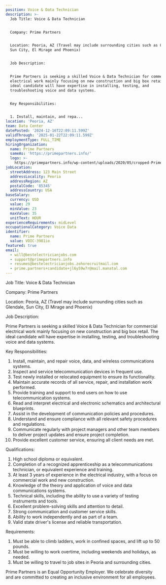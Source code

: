```yaml
---
position: Voice & Data Technician
description: >-
  Job Title: Voice & Data Technician


  Company: Prime Partners


  Location: Peoria, AZ (Travel may include surrounding cities such as Glendale,
  Sun City, El Mirage and Phoenix)


  Job Description:


  Prime Partners is seeking a skilled Voice & Data Technician for commercial
  electrical work mainly focusing on new construction and big box retail. The
  ideal candidate will have expertise in installing, testing, and
  troubleshooting voice and data systems.


  Key Responsibilities:


  1. Install, maintain, and repa...
location: 'Peoria, AZ'
team: Data Center
datePosted: '2024-12-16T22:09:11.599Z'
validThrough: '2025-01-22T22:09:11.599Z'
employmentType: FULL_TIME
hiringOrganization:
  name: Prime Partners
  sameAs: 'https://primepartners.info/'
  logo: >-
    https://primepartners.info/wp-content/uploads/2020/05/cropped-Prime-Partners-Logo-NO-BG-1-1.png
jobLocation:
  streetAddress: 123 Main Street
  addressLocality: Peoria
  addressRegion: AZ
  postalCode: '85345'
  addressCountry: USA
baseSalary:
  currency: USD
  value: 29
  minValue: 23
  maxValue: 35
  unitText: HOUR
experienceRequirements: midLevel
occupationalCategory: Voice Data
identifier:
  name: Prime Partners
  value: VOIC-3981io
featured: true
email:
  - will@bestelectricianjobs.com
  - support@primepartners.info
  - resumes@bestelectricianjobs.zohorecruitmail.com
  - prime.partners+candidate+jl6y59w7r@mail.manatal.com
---
```




Job Title: Voice & Data Technician

Company: Prime Partners

Location: Peoria, AZ (Travel may include surrounding cities such as Glendale, Sun City, El Mirage and Phoenix)

Job Description:

Prime Partners is seeking a skilled Voice & Data Technician for commercial electrical work mainly focusing on new construction and big box retail. The ideal candidate will have expertise in installing, testing, and troubleshooting voice and data systems.

Key Responsibilities:

1. Install, maintain, and repair voice, data, and wireless communications systems.
2. Inspect and service telecommunication devices in frequent use.
3. Test newly installed or relocated equipment to ensure its functionality.
4. Maintain accurate records of all service, repair, and installation work performed.
5. Provide training and support to end users on how to use telecommunication systems.
6. Read and interpret electrical and electronic schematics and architectural blueprints.
7. Assist in the development of communication policies and procedures.
8. Understand and ensure compliance with all relevant safety procedures and regulations.
9. Communicate regularly with project managers and other team members to deliver project updates and ensure project completion.
10. Provide excellent customer service, ensuring all client needs are met.

Qualifications:

1. High school diploma or equivalent.
2. Completion of a recognized apprenticeship as a telecommunications technician, or equivalent experience and training.
3. At least 3 years of experience in the electrical industry, with a focus on commercial work and new construction.
4. Knowledge of the theory and application of voice and data communications systems.
5. Technical skills, including the ability to use a variety of testing instruments and tools.
6. Excellent problem-solving skills and attention to detail.
7. Strong communication and customer service skills.
8. Ability to work independently and as part of a team.
9. Valid state driver's license and reliable transportation.

Requirements:

1. Must be able to climb ladders, work in confined spaces, and lift up to 50 pounds.
2. Must be willing to work overtime, including weekends and holidays, as needed.
3. Must be willing to travel to job sites in Peoria and surrounding cities.

Prime Partners is an Equal Opportunity Employer. We celebrate diversity and are committed to creating an inclusive environment for all employees.

